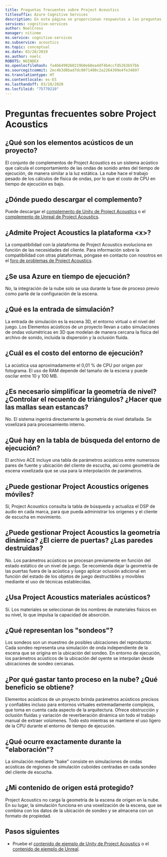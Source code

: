 ```yaml
---
title: Preguntas frecuentes sobre Project Acoustics
titlesuffix: Azure Cognitive Services
description: En esta página se proporcionan respuestas a las preguntas más frecuentes sobre Elementos acústicos de un proyecto, incluida la descarga de instrucciones y el proceso de elaboración.
services: cognitive-services
author: NoelCross
manager: nitinme
ms.service: cognitive-services
ms.subservice: acoustics
ms.topic: conceptual
ms.date: 03/20/2019
ms.author: noelc
ROBOTS: NOINDEX
ms.openlocfilehash: fa4b6499260219b0eb8ea4df4b4ccfd5263b57bb
ms.sourcegitcommit: 2ec4b3d0bad7dc0071400c2a2264399e4fe34897
ms.translationtype: HT
ms.contentlocale: es-ES
ms.lasthandoff: 03/28/2020
ms.locfileid: "75770210"
---
```

# <a name="project-acoustics-frequently-asked-questions"></a>Preguntas frecuentes sobre Project Acoustics

## <a name="what-is-project-acoustics"></a>¿Qué son los elementos acústicos de un proyecto?

El conjunto de complementos de Project Acoustics es un sistema acústico que calcula el comportamiento de las ondas de sonido antes del tiempo de ejecución, de manera similar a la luz estática. La nube hace el trabajo pesado de los cálculos de física de ondas, por lo que el costo de CPU en tiempo de ejecución es bajo.  

## <a name="where-can-i-download-the-plugin"></a>¿Dónde puedo descargar el complemento?

Puede descargar el [complemento de Unity de Project Acoustics](https://www.microsoft.com/download/details.aspx?id=57346) o el [complemento de Unreal de Project Acoustics](https://www.microsoft.com/download/details.aspx?id=58090).

## <a name="does-project-acoustics-support-ltxgt-platform"></a>¿Admite Project Acoustics la plataforma &lt;x&gt;?

La compatibilidad con la plataforma de Project Acoustics evoluciona en función de las necesidades del cliente. Para información sobre la compatibilidad con otras plataformas, póngase en contacto con nosotros en el [foro de problemas de Project Acoustics](https://github.com/microsoft/ProjectAcoustics/issues).

## <a name="is-azure-used-at-runtime"></a>¿Se usa Azure en tiempo de ejecución?

No, la integración de la nube solo se usa durante la fase de proceso previo como parte de la configuración de la escena.
 
## <a name="what-is-simulation-input"></a>¿Qué es la entrada de simulación? 

La entrada de simulación es la escena 3D, el entorno virtual o el nivel del juego. Los Elementos acústicos de un proyecto llevan a cabo simulaciones de ondas volumétricas en 3D que modelan de manera cercana la física del archivo de sonido, incluida la dispersión y la oclusión fluida.
 
## <a name="what-is-the-runtime-cost"></a>¿Cuál es el costo del entorno de ejecución?

La acústica usa aproximadamente el 0,01 % de CPU por origen por fotograma. El uso de RAM depende del tamaño de la escena y puede oscilar entre 10 y 100 MB.
 
## <a name="do-i-need-to-simplify-the-level-geometry-control-triangle-count-make-meshes-watertight"></a>¿Es necesario simplificar la geometría de nivel? ¿Controlar el recuento de triángulos? ¿Hacer que las mallas sean estancas?

No. El sistema ingerirá directamente la geometría de nivel detallada. Se voxelizará para procesamiento interno.
 
## <a name="whats-in-the-runtime-lookup-table"></a>¿Qué hay en la tabla de búsqueda del entorno de ejecución?

El archivo ACE incluye una tabla de parámetros acústicos entre numerosos pares de fuente y ubicación del cliente de escucha, así como geometría de escena voxelizada que se usa para la interpolación de parámetros.
 
## <a name="can-project-acoustics-handle-moving-sources"></a>¿Puede gestionar Project Acoustics orígenes móviles?

Sí, Project Acoustics consulta la tabla de búsqueda y actualiza el DSP de audio en cada marca, para que pueda administrar los orígenes y el cliente de escucha en movimiento.
 
## <a name="can-project-acoustics-handle-dynamic-geometry-closing-doors-walls-blown-away"></a>¿Puede gestionar Project Acoustics la geometría dinámica? ¿El cierre de puertas? ¿Las paredes destruidas?

No. Los parámetros acústicos se procesan previamente en función del estado estático de un nivel de juego. Se recomienda dejar la geometría de las puertas fuera de la acústica y luego aplicar oclusión adicional en función del estado de los objetos de juego destructibles y movibles mediante el uso de técnicas establecidas.
 
## <a name="does-project-acoustics-use-acoustic-materials"></a>¿Usa Project Acoustics materiales acústicos?

Sí. Los materiales se seleccionan de los nombres de materiales físicos en su nivel, lo que impulsa la capacidad de absorción.
 
## <a name="what-do-the-probes-represent"></a>¿Qué representan los "sondeos"?

Los sondeos son un muestreo de posibles ubicaciones del reproductor. Cada sondeo representa una simulación de onda independiente de la escena que se origina en la ubicación del sondeo. En entorno de ejecución, los parámetros acústicos de la ubicación del oyente se interpolan desde ubicaciones de sondeo cercanas.
 
## <a name="why-spend-so-much-compute-in-the-cloud-what-does-it-buy-me"></a>¿Por qué gastar tanto proceso en la nube? ¿Qué beneficio se obtiene?

Elementos acústicos de un proyecto brinda parámetros acústicos precisos y confiables incluso para entornos virtuales extremadamente complejos, que toma en cuenta cada aspecto de la arquitectura. Ofrece obstrucción y oclusión fluidas y variación de reverberación dinámica sin todo el trabajo manual de extraer volúmenes. Todo esto mientras se mantiene el uso ligero de la CPU durante el entorno de tiempo de ejecución.

## <a name="what-exactly-happens-during-baking"></a>¿Qué ocurre exactamente durante la "elaboración"?

La simulación mediante "bake" consiste en simulaciones de ondas acústicas de regiones de simulación cuboides centradas en cada sondeo del cliente de escucha.

## <a name="is-my-source-content-secure"></a>¿Mi contenido de origen está protegido?

Project Acoustics no carga la geometría de la escena de origen en la nube. En su lugar, la simulación funciona en una voxelización de la escena, que se combina con los datos de la ubicación de sondeo y se almacena con un formato de propiedad.     

## <a name="next-steps"></a>Pasos siguientes
* Pruebe el [contenido de ejemplo de Unity de Project Acoustics](unity-quickstart.md) o el [contenido de ejemplo de Unreal](unreal-quickstart.md).

